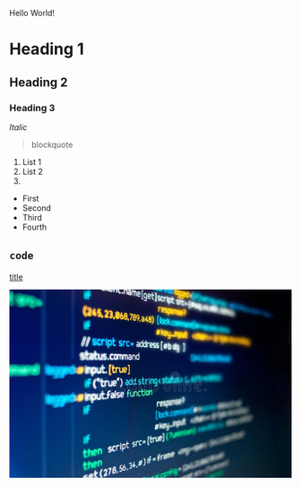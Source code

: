 Hello World!
# Heading 1
## Heading 2
### Heading 3

*Italic*



>blockquote

1. List 1
2. List 2
3. 

- First
- Second
- Third
- Fourth

`code`
---
[title](https://www.example.com)

![alt text](r_image.jpg)
